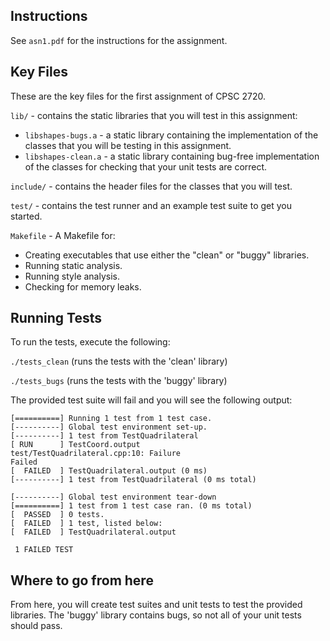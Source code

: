 Instructions
------------------
See `asn1.pdf` for the instructions for the assignment.

Key Files
------------------
These are the key files for the first assignment of CPSC 2720.

`lib/` - contains the static libraries that you will test in this assignment:
   * `libshapes-bugs.a` - a static library containing the implementation of the classes that you will be testing in this assignment.
   * `libshapes-clean.a` - a static library containing bug-free implementation of the classes for checking that your unit tests are correct.

`include/` - contains the header files for the classes that you will test.

`test/` - contains the test runner and an example test suite to get you started.

`Makefile` - A Makefile for:
   * Creating executables that use either the "clean" or "buggy" libraries.
   * Running static analysis.
   * Running style analysis.
   * Checking for memory leaks.


Running Tests
----------------
To run the tests, execute the following:

`./tests_clean` (runs the tests with the 'clean' library)

`./tests_bugs` (runs the tests with the 'buggy' library)

The provided test suite will fail and you will see the following output:

```
[==========] Running 1 test from 1 test case.
[----------] Global test environment set-up.
[----------] 1 test from TestQuadrilateral
[ RUN      ] TestCoord.output
test/TestQuadrilateral.cpp:10: Failure
Failed
[  FAILED  ] TestQuadrilateral.output (0 ms)
[----------] 1 test from TestQuadrilateral (0 ms total)

[----------] Global test environment tear-down
[==========] 1 test from 1 test case ran. (0 ms total)
[  PASSED  ] 0 tests.
[  FAILED  ] 1 test, listed below:
[  FAILED  ] TestQuadrilateral.output

 1 FAILED TEST
```

Where to go from here
----------------
From here, you will create test suites and unit tests to test the provided libraries. 
The 'buggy' library contains bugs, so not all of your unit tests should pass.